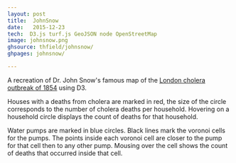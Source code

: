 ```yaml
---
layout: post
title:  JohnSnow
date:   2015-12-23
tech:  D3.js turf.js GeoJSON node OpenStreetMap
image: johnsnow.png
ghsource: thfield/johnsnow/
ghpages: johnsnow/

---
```

A recreation of Dr. John Snow's famous map of the [London cholera outbreak of 1854](https://en.wikipedia.org/wiki/1854_Broad_Street_cholera_outbreak) using D3.

Houses with a deaths from cholera are marked in red, the size of the circle corresponds to the number of cholera deaths per household.  Hovering on a household circle displays the count of deaths for that household.

Water pumps are marked in blue circles.  Black lines mark the voronoi cells for the pumps.  The points inside each voronoi cell are closer to the pump for that cell then to any other pump.  Mousing over the cell shows the count of deaths that occurred inside that cell.
